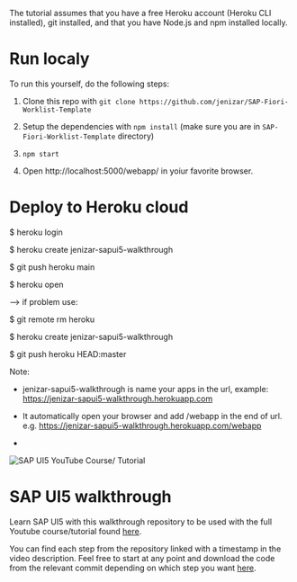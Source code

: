 The tutorial assumes that you have a free Heroku account (Heroku CLI installed), git installed, and that you have Node.js and npm installed locally.

# Run localy

To run this yourself, do the following steps:

1. Clone this repo with `git clone https://github.com/jenizar/SAP-Fiori-Worklist-Template`

2. Setup the dependencies with `npm install` (make sure you are in `SAP-Fiori-Worklist-Template` directory)

3. `npm start`

4. Open http://localhost:5000/webapp/ in yoiur favorite browser.

# Deploy to Heroku cloud

$ heroku login

$ heroku create jenizar-sapui5-walkthrough

$ git push heroku main

$ heroku open

--> if problem use:

$ git remote rm heroku

$ heroku create jenizar-sapui5-walkthrough

$ git push heroku HEAD:master

Note:

- jenizar-sapui5-walkthrough is name your apps in the url, example: https://jenizar-sapui5-walkthrough.herokuapp.com

- It automatically open your browser and add /webapp in the end of url. e.g. https://jenizar-sapui5-walkthrough.herokuapp.com/webapp
-  

![SAP UI5 YouTube Course/ Tutorial](https://user-images.githubusercontent.com/19891236/95460237-996b5c00-096c-11eb-9417-b15a384e098c.png)

# SAP UI5 walkthrough

Learn SAP UI5 with this walkthrough repository to be used with the full Youtube course/tutorial found [here](https://youtu.be/mmSB85rWQ3w).
 
You can find each step from the repository linked with a timestamp in the video description. Feel free to start at any point and download the code from the relevant commit depending on which step you want [here](https://github.com/brandoncaulfield/sap-ui5-walkthrough/commits/main).


 
